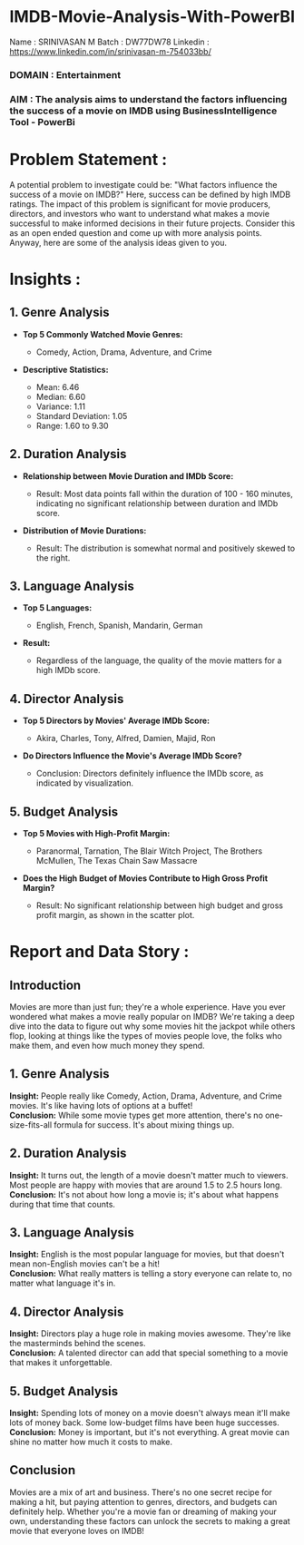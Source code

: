 # IMDB-Movie-Analysis-With-PowerBI

Name : SRINIVASAN M
Batch : DW77DW78
Linkedin : https://www.linkedin.com/in/srinivasan-m-754033bb/
### **DOMAIN** : **Entertainment**
### **AIM** : **The analysis aims to understand the factors influencing the success of a movie on IMDB using BusinessIntelligence Tool - PowerBi**

# **Problem Statement :**

A potential problem to investigate could be: "What factors influence the success of a movie on IMDB?" Here, success can be defined by high IMDB ratings. The impact of this problem is significant for movie producers, directors, and investors who want to understand what makes a movie successful to make informed decisions in their future projects. Consider this as an open ended question and come up with more analysis points. Anyway, here are some of the analysis ideas given to you. 

# **Insights :**

## 1. Genre Analysis

- **Top 5 Commonly Watched Movie Genres:**
  - Comedy, Action, Drama, Adventure, and Crime

- **Descriptive Statistics:**
  - Mean: 6.46
  - Median: 6.60
  - Variance: 1.11
  - Standard Deviation: 1.05
  - Range: 1.60 to 9.30

## 2. Duration Analysis

- **Relationship between Movie Duration and IMDb Score:**
  - Result: Most data points fall within the duration of 100 - 160 minutes, indicating no significant relationship between duration and IMDb score.

- **Distribution of Movie Durations:**
  - Result: The distribution is somewhat normal and positively skewed to the right.

## 3. Language Analysis

- **Top 5 Languages:**
  - English, French, Spanish, Mandarin, German

- **Result:**
  - Regardless of the language, the quality of the movie matters for a high IMDb score.

## 4. Director Analysis

- **Top 5 Directors by Movies' Average IMDb Score:**
  - Akira, Charles, Tony, Alfred, Damien, Majid, Ron 

- **Do Directors Influence the Movie's Average IMDb Score?**
  - Conclusion: Directors definitely influence the IMDb score, as indicated by visualization.

## 5. Budget Analysis

- **Top 5 Movies with High-Profit Margin:**
  - Paranormal, Tarnation, The Blair Witch Project, The Brothers McMullen, The Texas Chain Saw Massacre

- **Does the High Budget of Movies Contribute to High Gross Profit Margin?**
  - Result: No significant relationship between high budget and gross profit margin, as shown in the scatter plot.


# Report and Data Story :

## Introduction
Movies are more than just fun; they're a whole experience. Have you ever wondered what makes a movie really popular on IMDB? We're taking a deep dive into the data to figure out why some movies hit the jackpot while others flop, looking at things like the types of movies people love, the folks who make them, and even how much money they spend.

## 1. Genre Analysis
**Insight:** People really like Comedy, Action, Drama, Adventure, and Crime movies. It's like having lots of options at a buffet!  
**Conclusion:** While some movie types get more attention, there's no one-size-fits-all formula for success. It's about mixing things up.

## 2. Duration Analysis
**Insight:** It turns out, the length of a movie doesn't matter much to viewers. Most people are happy with movies that are around 1.5 to 2.5 hours long.  
**Conclusion:** It's not about how long a movie is; it's about what happens during that time that counts.

## 3. Language Analysis
**Insight:** English is the most popular language for movies, but that doesn't mean non-English movies can't be a hit!  
**Conclusion:** What really matters is telling a story everyone can relate to, no matter what language it's in.

## 4. Director Analysis
**Insight:** Directors play a huge role in making movies awesome. They're like the masterminds behind the scenes.  
**Conclusion:** A talented director can add that special something to a movie that makes it unforgettable.

## 5. Budget Analysis
**Insight:** Spending lots of money on a movie doesn't always mean it'll make lots of money back. Some low-budget films have been huge successes.  
**Conclusion:** Money is important, but it's not everything. A great movie can shine no matter how much it costs to make.

## Conclusion
Movies are a mix of art and business. There's no one secret recipe for making a hit, but paying attention to genres, directors, and budgets can definitely help. Whether you're a movie fan or dreaming of making your own, understanding these factors can unlock the secrets to making a great movie that everyone loves on IMDB!
